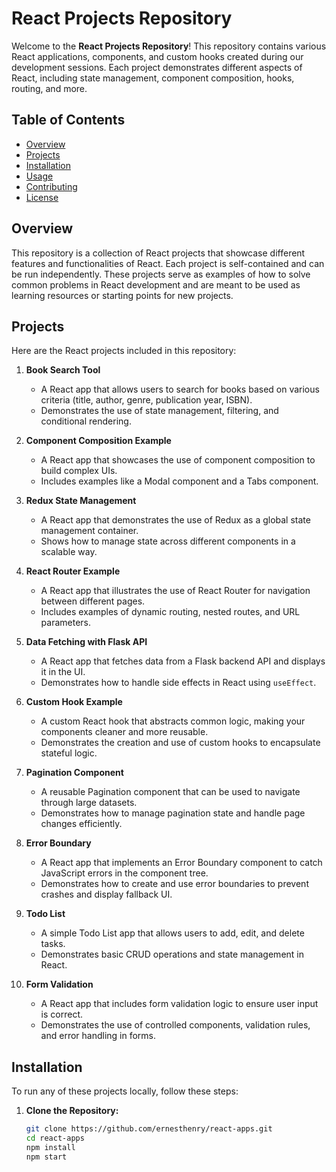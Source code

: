 # React Projects Repository

Welcome to the **React Projects Repository**! This repository contains various React applications, components, and custom hooks created during our development sessions. Each project demonstrates different aspects of React, including state management, component composition, hooks, routing, and more.

## Table of Contents

- [Overview](#overview)
- [Projects](#projects)
- [Installation](#installation)
- [Usage](#usage)
- [Contributing](#contributing)
- [License](#license)

## Overview

This repository is a collection of React projects that showcase different features and functionalities of React. Each project is self-contained and can be run independently. These projects serve as examples of how to solve common problems in React development and are meant to be used as learning resources or starting points for new projects.

## Projects

Here are the React projects included in this repository:

1. **Book Search Tool**
   - A React app that allows users to search for books based on various criteria (title, author, genre, publication year, ISBN).
   - Demonstrates the use of state management, filtering, and conditional rendering.

2. **Component Composition Example**
   - A React app that showcases the use of component composition to build complex UIs.
   - Includes examples like a Modal component and a Tabs component.

3. **Redux State Management**
   - A React app that demonstrates the use of Redux as a global state management container.
   - Shows how to manage state across different components in a scalable way.

4. **React Router Example**
   - A React app that illustrates the use of React Router for navigation between different pages.
   - Includes examples of dynamic routing, nested routes, and URL parameters.

5. **Data Fetching with Flask API**
   - A React app that fetches data from a Flask backend API and displays it in the UI.
   - Demonstrates how to handle side effects in React using `useEffect`.

6. **Custom Hook Example**
   - A custom React hook that abstracts common logic, making your components cleaner and more reusable.
   - Demonstrates the creation and use of custom hooks to encapsulate stateful logic.

7. **Pagination Component**
   - A reusable Pagination component that can be used to navigate through large datasets.
   - Demonstrates how to manage pagination state and handle page changes efficiently.

8. **Error Boundary**
   - A React app that implements an Error Boundary component to catch JavaScript errors in the component tree.
   - Demonstrates how to create and use error boundaries to prevent crashes and display fallback UI.

9. **Todo List**
   - A simple Todo List app that allows users to add, edit, and delete tasks.
   - Demonstrates basic CRUD operations and state management in React.

10. **Form Validation**
    - A React app that includes form validation logic to ensure user input is correct.
    - Demonstrates the use of controlled components, validation rules, and error handling in forms.

## Installation

To run any of these projects locally, follow these steps:

1. **Clone the Repository:**
   ```bash
   git clone https://github.com/ernesthenry/react-apps.git
   cd react-apps
   npm install
   npm start
